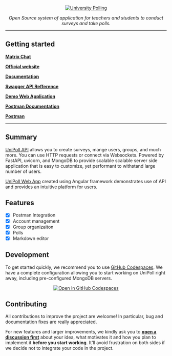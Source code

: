 <p align="center">
  <a href="https://unipoll.cc">
    <img src="https://github.com/unipoll/.github/assets/58354623/d7870753-da60-4b1b-a741-ac996aab612d" alt="University Polling">
  </a>
</p>

<p align="center"><i>Open Source system of application for teachers and students to conduct surveys and take polls.</i></p>

---

## Getting started

[**Matrix Chat**](https://matrix.to/#/#General:matrix.unipoll.cc)

[**Official website**](https://unipoll.cc)

[**Documentation**](https://docs.unipoll.cc) 

[**Swagger API Refference**](https://api.unipoll.cc/docs)

[**Demo Web Application**](https://app.unipoll.cc)

[**Postman Documentation**](https://documenter.getpostman.com/view/19614303/2s9YJaWiGK)

[**Postman**](https://unipoll.postman.co/)

---

## Summary

[UniPoll API](https://github.com/unipoll/API) allows you to create surveys, mange users, groups, and much more. You can use HTTP requests or connect via Websockets. Powered by FastAPI, uvicorn, and MongoDB to provide scalable scalable server side application that is easy to customize, yet performant to withstand large number of users.

[UniPoll Web App](https://github.com/unipoll/AngularApp) created using Angular framework demonstrates use of API and provides an intuitive platform for users.

## Features

* [X] Postman Integration
* [x] Account management
* [x] Group organizaiton
* [x] Polls
* [x] Markdown editor 

## Development

To get started quickly, we recommend you to use [GitHub Codespaces](https://github.com/features/codespaces). We have a complete configuration allowing you to start working on UniPoll right away, including pre-configured MongoDB servers.

<p align="center">
<a href="https://github.com/codespaces/new"><img src="https://github.com/codespaces/badge.svg" alt="Open in GitHub Codespaces"></a>
</p>

## Contributing

All contributions to improve the project are welcome! In particular, bug and documentation fixes are really appreciated.

For new features and larger improvements, we kindly ask you to [**open a discussion first**](https://github.com/orgs/unipoll/discussions) about your idea, what motivates it and how you plan to implement it **before you start working**. It'll avoid frustration on both sides if we decide not to integrate your code in the project.
